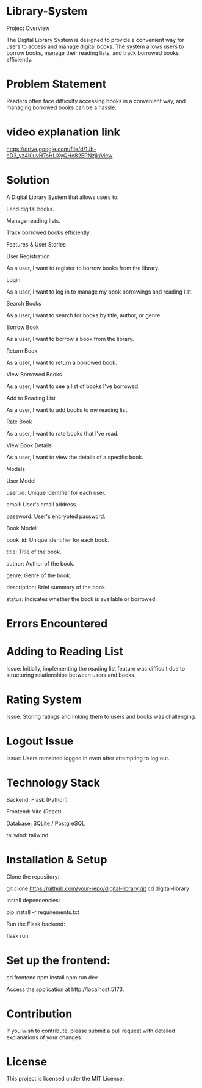 # Library-System
Project Overview

The Digital Library System is designed to provide a convenient way for users to access and manage digital books. The system allows users to borrow books, manage their reading lists, and track borrowed books efficiently.

# Problem Statement

Readers often face difficulty accessing books in a convenient way, and managing borrowed books can be a hassle.

# video explanation link
https://drive.google.com/file/d/1Jb-eD3_yz4l0uvHTsHUXyQHe82EPNzjk/view

# Solution

A Digital Library System that allows users to:

Lend digital books.

Manage reading lists.

Track borrowed books efficiently.

Features & User Stories

User Registration

As a user, I want to register to borrow books from the library.

Login

As a user, I want to log in to manage my book borrowings and reading list.

Search Books

As a user, I want to search for books by title, author, or genre.

Borrow Book

As a user, I want to borrow a book from the library.

Return Book

As a user, I want to return a borrowed book.

View Borrowed Books

As a user, I want to see a list of books I've borrowed.

Add to Reading List

As a user, I want to add books to my reading list.

Rate Book

As a user, I want to rate books that I’ve read.

View Book Details

As a user, I want to view the details of a specific book.

Models

User Model

user_id: Unique identifier for each user.

email: User's email address.

password: User's encrypted password.

Book Model

book_id: Unique identifier for each book.

title: Title of the book.

author: Author of the book.

genre: Genre of the book.

description: Brief summary of the book.

status: Indicates whether the book is available or borrowed.

 # Errors Encountered

# Adding to Reading List

Issue: Initially, implementing the reading list feature was difficult due to structuring relationships between users and books.

# Rating System

Issue: Storing ratings and linking them to users and books was challenging.

# Logout Issue

Issue: Users remained logged in even after attempting to log out.

# Technology Stack

Backend: Flask (Python)

Frontend: Vite (React)

Database: SQLite / PostgreSQL

tailwind: tailwind 

 # Installation & Setup

Clone the repository:

git clone https://github.com/your-repo/digital-library.git
cd digital-library

Install dependencies:

pip install -r requirements.txt

Run the Flask backend:

flask run

# Set up the frontend:

cd frontend
npm install
npm run dev

Access the application at http://localhost:5173.

# Contribution

If you wish to contribute, please submit a pull request with detailed explanations of your changes.

# License

This project is licensed under the MIT License.

